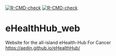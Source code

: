 <!-- badges: start -->
  [![R-CMD-check](https://github.com/aedin/eHealthHub/actions/workflows/R-CMD-check.yaml/badge.svg)](https://github.com/aedin/eHealthHub/actions/workflows/R-CMD-check.yaml)
[![R-CMD-check](https://github.com/aedin/eHealthHub/actions/workflows/R-CMD-check.yaml/badge.svg)](https://github.com/aedin/eHealthHub/actions/workflows/R-CMD-check.yaml)
<!-- badges: end -->
  
# eHealthHub_web
Website for the all-island eHealth-Hub For Cancer
https://aedin.github.io/eHealthHub/
